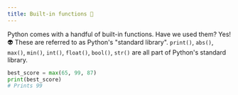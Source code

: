 ```yaml
---
title: Built-in functions 🧱
---
```


Python comes with a handful of built-in functions. Have we used them? Yes! 👽 These are referred to as Python's "standard library". `print()`, `abs()`, `max()`, `min()`, `int()`, `float()`, `bool()`, `str()` are all part of Python's standard library.

```python
best_score = max(65, 99, 87)
print(best_score)
# Prints 99
```

